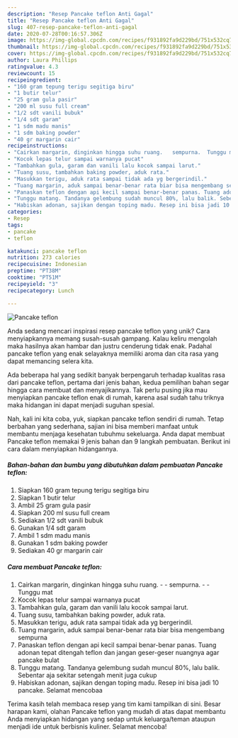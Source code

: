 ```yaml
---
description: "Resep Pancake teflon Anti Gagal"
title: "Resep Pancake teflon Anti Gagal"
slug: 407-resep-pancake-teflon-anti-gagal
date: 2020-07-28T00:16:57.306Z
image: https://img-global.cpcdn.com/recipes/f931892fa9d229bd/751x532cq70/pancake-teflon-foto-resep-utama.jpg
thumbnail: https://img-global.cpcdn.com/recipes/f931892fa9d229bd/751x532cq70/pancake-teflon-foto-resep-utama.jpg
cover: https://img-global.cpcdn.com/recipes/f931892fa9d229bd/751x532cq70/pancake-teflon-foto-resep-utama.jpg
author: Laura Phillips
ratingvalue: 4.3
reviewcount: 15
recipeingredient:
- "160 gram tepung terigu segitiga biru"
- "1 butir telur"
- "25 gram gula pasir"
- "200 ml susu full cream"
- "1/2 sdt vanili bubuk"
- "1/4 sdt garam"
- "1 sdm madu manis"
- "1 sdm baking powder"
- "40 gr margarin cair"
recipeinstructions:
- "Cairkan margarin, dinginkan hingga suhu ruang.   sempurna.  Tunggu mat"
- "Kocok lepas telur sampai warnanya pucat"
- "Tambahkan gula, garam dan vanili lalu kocok sampai larut."
- "Tuang susu, tambahkan baking powder, aduk rata."
- "Masukkan terigu, aduk rata sampai tidak ada yg bergerindil."
- "Tuang margarin, aduk sampai benar-benar rata biar bisa mengembang sempurna"
- "Panaskan teflon dengan api kecil sampai benar-benar panas. Tuang adonan tepat ditengah teflon dan jangan geser-geser nuangnya agar pancake bulat"
- "Tunggu matang. Tandanya gelembung sudah muncul 80%, lalu balik. Sebentar aja sekitar setengah menit juga cukup"
- "Habiskan adonan, sajikan dengan toping madu. Resep ini bisa jadi 10 pancake. Selamat mencobaa"
categories:
- Resep
tags:
- pancake
- teflon

katakunci: pancake teflon 
nutrition: 273 calories
recipecuisine: Indonesian
preptime: "PT38M"
cooktime: "PT51M"
recipeyield: "3"
recipecategory: Lunch

---
```



![Pancake teflon](https://img-global.cpcdn.com/recipes/f931892fa9d229bd/751x532cq70/pancake-teflon-foto-resep-utama.jpg)

Anda sedang mencari inspirasi resep pancake teflon yang unik? Cara menyiapkannya memang susah-susah gampang. Kalau keliru mengolah maka hasilnya akan hambar dan justru cenderung tidak enak. Padahal pancake teflon yang enak selayaknya memiliki aroma dan cita rasa yang dapat memancing selera kita.



Ada beberapa hal yang sedikit banyak berpengaruh terhadap kualitas rasa dari pancake teflon, pertama dari jenis bahan, kedua pemilihan bahan segar hingga cara membuat dan menyajikannya. Tak perlu pusing jika mau menyiapkan pancake teflon enak di rumah, karena asal sudah tahu triknya maka hidangan ini dapat menjadi suguhan spesial.


Nah, kali ini kita coba, yuk, siapkan pancake teflon sendiri di rumah. Tetap berbahan yang sederhana, sajian ini bisa memberi manfaat untuk membantu menjaga kesehatan tubuhmu sekeluarga. Anda dapat membuat Pancake teflon memakai 9 jenis bahan dan 9 langkah pembuatan. Berikut ini cara dalam menyiapkan hidangannya.

<!--inarticleads1-->

##### Bahan-bahan dan bumbu yang dibutuhkan dalam pembuatan Pancake teflon:

1. Siapkan 160 gram tepung terigu segitiga biru
1. Siapkan 1 butir telur
1. Ambil 25 gram gula pasir
1. Siapkan 200 ml susu full cream
1. Sediakan 1/2 sdt vanili bubuk
1. Gunakan 1/4 sdt garam
1. Ambil 1 sdm madu manis
1. Gunakan 1 sdm baking powder
1. Sediakan 40 gr margarin cair




<!--inarticleads2-->

##### Cara membuat Pancake teflon:

1. Cairkan margarin, dinginkan hingga suhu ruang. -  -  sempurna. -  - Tunggu mat
1. Kocok lepas telur sampai warnanya pucat
1. Tambahkan gula, garam dan vanili lalu kocok sampai larut.
1. Tuang susu, tambahkan baking powder, aduk rata.
1. Masukkan terigu, aduk rata sampai tidak ada yg bergerindil.
1. Tuang margarin, aduk sampai benar-benar rata biar bisa mengembang sempurna
1. Panaskan teflon dengan api kecil sampai benar-benar panas. Tuang adonan tepat ditengah teflon dan jangan geser-geser nuangnya agar pancake bulat
1. Tunggu matang. Tandanya gelembung sudah muncul 80%, lalu balik. Sebentar aja sekitar setengah menit juga cukup
1. Habiskan adonan, sajikan dengan toping madu. Resep ini bisa jadi 10 pancake. Selamat mencobaa




Terima kasih telah membaca resep yang tim kami tampilkan di sini. Besar harapan kami, olahan Pancake teflon yang mudah di atas dapat membantu Anda menyiapkan hidangan yang sedap untuk keluarga/teman ataupun menjadi ide untuk berbisnis kuliner. Selamat mencoba!
